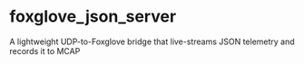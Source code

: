 # foxglove_json_server
A lightweight UDP-to-Foxglove bridge that live-streams JSON telemetry and records it to MCAP
